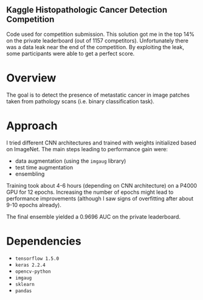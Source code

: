 ## Kaggle Histopathologic Cancer Detection Competition
Code used for competition submission. This solution got me in the top 14% on the private leaderboard (out of 1157 competitors). Unfortunately there was a data leak near the end of the competition. By exploiting the leak, some participants were able to get a perfect score.

# Overview
The goal is to detect the presence of metastatic cancer in image patches taken from pathology scans (i.e. binary classification task).

# Approach
I tried different CNN architectures and trained with weights initialized based on ImageNet. The main steps leading to performance gain were:
* data augmentation (using the `imgaug` library)
* test time augmentation
* ensembling

Training took about 4-6 hours (depending on CNN architecture) on a P4000 GPU for 12 epochs. Increasing the number of epochs might lead to performance improvements (although I saw signs of overfitting after about 9-10 epochs already).

The final ensemble yielded a 0.9696 AUC on the private leaderboard. 

# Dependencies
* `tensorflow 1.5.0`
* `keras 2.2.4`
* `opencv-python`
* `imgaug`
* `sklearn`
* `pandas`
